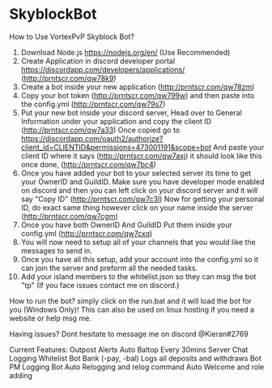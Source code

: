 ﻿# SkyblockBot

How to Use VortexPvP Skyblock Bot?

1. Download Node.js https://nodejs.org/en/ (Use Recommended)
2. Create Application in discord developer portal https://discordapp.com/developers/applications/ (http://prntscr.com/qw78k9)
3. Create a bot inside your new application (http://prntscr.com/qw78zm)
4. Copy your bot token (http://prntscr.com/qw799w) and then paste into the config.yml (http://prntscr.com/qw79s7)
5. Put your new bot inside your discord server, Head over to General Information under your application and copy the client ID (http://prntscr.com/qw7a33)
Once copied go to https://discordapp.com/oauth2/authorize?client_id=CLIENTID&permissions=473001191&scope=bot
And paste your client ID where it says (http://prntscr.com/qw7axj) it should look like this once done, (http://prntscr.com/qw7bc4)
6. Once you have added your bot to your selected server its time to get your OwnerID and GuildID. Make sure you have developer mode enabled on discord
 and then you can left click on your discord server and it will say "Copy ID" (http://prntscr.com/qw7c3l)
 Now for getting your personal ID, do exact same thing however click on your name inside the server (http://prntscr.com/qw7cgm)
7. Once you have both OwnerID And GuildID Put them inside your config.yml (http://prntscr.com/qw7cxq)
8. You will now need to setup all of your channels that you would like the messages to send in.
9. Once you have all this setup, add your account into the config.yml so it can join the server and preform all the needed tasks.
10. Add your island members to the whitelist.json so they can msg the bot "tp" (If you face issues contact me on discord.)

How to run the bot?
simply click on the run.bat and it will load the bot for you (Windows Only)!
This can also be used on linux hosting if you need a website or help msg me.

Having issues?
Dont hesitate to message me on discord @Kieran#2769

Current Features:
Outpost Alerts
Auto Baltop Every 30mins
Server Chat Logging
Whitelist
Bot Bank (-pay, -bal) Logs all deposits and withdraws
Bot PM Logging
Bot Auto Relogging and relog command
Auto Welcome and role adding
